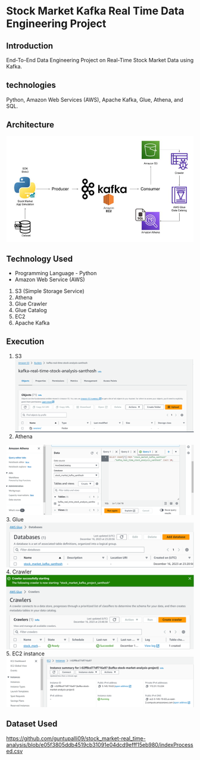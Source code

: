 # Stock Market Kafka Real Time Data Engineering Project

## Introduction 
End-To-End Data Engineering Project on Real-Time Stock Market Data using Kafka.

## technologies 
Python, Amazon Web Services (AWS), Apache Kafka, Glue, Athena, and SQL.

## Architecture 
<img src="Architecture.jpg">

## Technology Used
- Programming Language - Python
- Amazon Web Service (AWS)
1. S3 (Simple Storage Service)
2. Athena
3. Glue Crawler
4. Glue Catalog
5. EC2
6. Apache Kafka

## Execution
1. S3
   <img src="Amazon S3.png">
2.  Athena
   <img src="Amazon Athena.png">
3. Glue
   <img src="AWS Glue.png">
4. Crawler
   <img src="Crawler.png">
5. EC2 instance
    <img src="EC2.png">
   
## Dataset Used
 https://github.com/guntupalli09/stock_market-real_time-analysis/blob/e05f3805ddb4519cb31091e04dcd9efff15eb980/indexProcessed.csv


